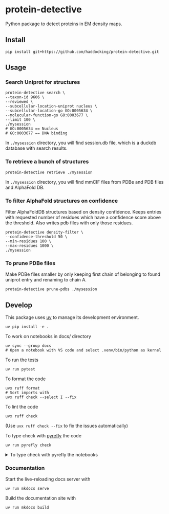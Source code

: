  <!-- --8<-- [start:mkdocindex] -->
# protein-detective

Python package to detect proteins in EM density maps.

## Install

```shell
pip install git+https://github.com/haddocking/protein-detective.git
```

## Usage

### Search Uniprot for structures

```shell
protein-detective search \
--taxon-id 9606 \
--reviewed \
--subcellular-location-uniprot nucleus \
--subcellular-location-go GO:0005634 \
--molecular-function-go GO:0003677 \
--limit 100 \
./mysession
# GO:0005634 == Nucleus
# GO:0003677 == DNA binding
```

In `./mysession` directory, you will find session.db file, which is a duckdb database with search results.

### To retrieve a bunch of structures

```shell
protein-detective retrieve ./mysession
```

In `./mysession` directory, you will find mmCIF files from PDBe and PDB files and AlphaFold DB.

### To filter AlphaFold structures on confidence

Filter AlphaFoldDB structures based on density confidence.
Keeps entries with requested number of residues which have a confidence score above the threshold.
Also writes pdb files with only those residues.

```shell
protein-detective density-filter \
--confidence-threshold 50 \
--min-residues 100 \
--max-residues 1000 \
./mysession
```

### To prune PDBe files

Make PDBe files smaller by only keeping first chain of belonging to found uniprot entry and renaming to chain A.

```shell
protein-detective prune-pdbs ./mysession
```

<!-- --8<-- [end:mkdocindex] -->

## Develop

This package uses [uv](https://docs.astral.sh/uv) to manage its development environment.

```shell
uv pip install -e .
```

To work on notebooks in docs/ directory

```shell
uv sync --group docs
# Open a notebook with VS code and select .venv/bin/python as kernel
```

To run the tests

```shell
uv run pytest
```

To format the code

```shell
uvx ruff format
# Sort imports with
uvx ruff check --select I --fix
```

To lint the code

```shell
uvx ruff check
```
(Use `uvx ruff check --fix` to fix the issues automatically)


To type check with [pyrefly](https://pyrefly.org/) the code

```shell
uv run pyrefly check
```

<details>
<summary>To type check with pyrefly the notebooks</summary>

Pyrefly does not support notebooks yet, so we need to convert them to python scripts and then run pyrefly on them.

```shell
uv run --group docs jupyter nbconvert --to python docs/*.ipynb
# Comment out magic commands
sed -i 's/^get_ipython/# get_ipython/' docs/*.py
uv run pyrefly check docs/*.py
rm docs/*.py
```

</details>

### Documentation

Start the live-reloading docs server with

```shell
uv run mkdocs serve
```
Build the documentation site with

```shell
uv run mkdocs build
```

